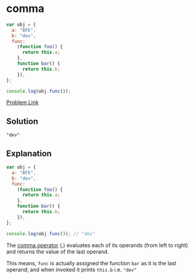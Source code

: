 # comma

```js
var obj = {
  a: "BFE",
  b: "dev",
  func:
    (function foo() {
      return this.a;
    },
    function bar() {
      return this.b;
    }),
};

console.log(obj.func());
```

[Problem Link](https://bigfrontend.dev/quiz/comma)

## Solution

```
"dev"
```

## Explanation

```js
var obj = {
  a: "BFE",
  b: "dev",
  func:
    (function foo() {
      return this.a;
    },
    function bar() {
      return this.b;
    }),
};

console.log(obj.func()); // "dev"
```

The [comma operator](https://developer.mozilla.org/en-US/docs/Web/JavaScript/Reference/Operators/Comma_Operator) (,) evaluates each of its operands (from left to right) and returns the value of the last operand.

This means, `func` is actually assigned the function `bar` as it is the last operand; and when invoked it prints `this.b` i.e. `"dev"`

